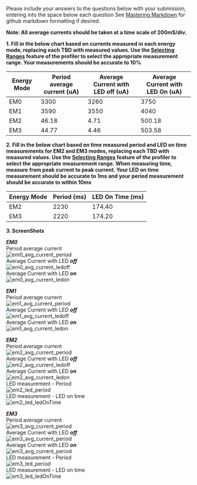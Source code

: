 Please include your answers to the questions below with your submission, entering into the space below each question
See [Mastering Markdown](https://guides.github.com/features/mastering-markdown/) for github markdown formatting if desired.

**Note: All average currents should be taken at a time scale of 200mS/div.**

**1. Fill in the below chart based on currents measured in each energy mode, replacing each TBD with measured values.  Use the [Selecting Ranges](https://www.silabs.com/documents/public/user-guides/ug343-multinode-energy-profiler.pdf) feature of the profiler to select the appropriate measurement range.  Your measurements should be accurate to 10%**

Energy Mode | Period average current (uA) | Average Current with LED off (uA) | Average Current with LED On (uA)
------------| ----------------------------|-----------------------------------|-------------------------
EM0         |           3300              |           3260                    |         3750
EM1         |           3590              |           3550                    |         4040
EM2         |           46.18             |           4.71                    |         500.18
EM3         |           44.77             |           4.46                    |         503.58

**2. Fill in the below chart based on time measured period and LED on time measurements for EM2 and EM3 modes, replacing each TBD with measured values.  Use the [Selecting Ranges](https://www.silabs.com/documents/public/user-guides/ug343-multinode-energy-profiler.pdf) feature of the profiler to select the appropriate measurement range.  When measuring time, measure from peak current to peak current.  Your LED on time measurement should be accurate to 1ms and your period measurement should be accurate to within 10ms**

Energy Mode | Period (ms)| LED On Time (ms) |
------------| -----------|-------------------
EM2         |   2230     |        174.40
EM3         |   2220     |        174.20


**3. ScreenShots**  

***EM0***  
Period average current    
![em0_avg_current_period][em0_avg_current_period]  
Average Current with LED ***off***  
![em0_avg_current_ledoff][em0_avg_current_ledoff]  
Average Current with LED ***on***  
![em0_avg_current_ledon][em0_avg_current_ledon]  

***EM1***  
Period average current    
![em1_avg_current_period][em1_avg_current_period]  
Average Current with LED ***off***  
![em1_avg_current_ledoff][em1_avg_current_ledoff]  
Average Current with LED ***on***  
![em1_avg_current_ledon][em1_avg_current_ledon]  

***EM2***  
Period average current  
![em2_avg_current_period][em2_avg_current_period]  
Average Current with LED ***off***  
![em2_avg_current_ledoff][em2_avg_current_ledoff]  
Average Current with LED ***on***  
![em2_avg_current_ledon][em2_avg_current_ledon]   
LED measurement - Period   
![em2_led_period][em2_led_period]  
LED measurement - LED on time   
![em2_led_ledOnTime][em2_led_ledOnTime]  

***EM3***  
Period average current    
![em3_avg_current_period][em3_avg_current_period]  
Average Current with LED ***off***  
![em3_avg_current_period][em3_avg_current_ledoff]   
Average Current with LED ***on***  
![em3_avg_current_period][em3_avg_current_ledon]   
LED measurement - Period   
![em3_led_period][em3_led_period]  
LED measurement - LED on time   
![em3_led_ledOnTime][em3_led_ledOnTime]  

[em0_avg_current_period]: screenshots/em0_avg_current_period.PNG "em0_avg_current_period"
[em0_avg_current_ledoff]: screenshots/em0_avg_current_ledoff.PNG "em0_avg_current_ledoff"
[em0_avg_current_ledon]: screenshots/em0_avg_current_ledon.PNG "em0_avg_current_ledon"

[em1_avg_current_period]: screenshots/em1_avg_current_period.PNG "em1_avg_current_period"
[em1_avg_current_ledoff]: screenshots/em1_avg_current_ledoff.PNG "em1_avg_current_ledoff"
[em1_avg_current_ledon]: screenshots/em1_avg_current_ledon.PNG "em1_avg_current_ledon"

[em2_avg_current_period]: screenshots/em2_avg_current_period.PNG "em2_avg_current_period"
[em2_avg_current_ledoff]: screenshots/em2_avg_current_ledoff.PNG "em2_avg_current_ledoff"
[em2_avg_current_ledon]: screenshots/em2_avg_current_ledon.PNG "em2_avg_current_ledon"
[em2_led_period]: screenshots/em2_avg_current_period.PNG "em2_led_period"
[em2_led_ledOnTime]: screenshots/em2_avg_current_ledon.PNG "em2_led_ledOnTime"

[em3_avg_current_period]: screenshots/em3_avg_current_period.PNG "em3_avg_current_period"
[em3_avg_current_ledoff]: screenshots/em3_avg_current_ledoff.PNG "em3_avg_current_ledoff"
[em3_avg_current_ledon]: screenshots/em3_avg_current_ledon.PNG "em3_avg_current_ledon"
[em3_led_period]: screenshots/em3_avg_current_period.PNG "em3_led_period"
[em3_led_ledOnTime]: screenshots/em3_avg_current_ledon.PNG "em3_led_ledOnTime"
